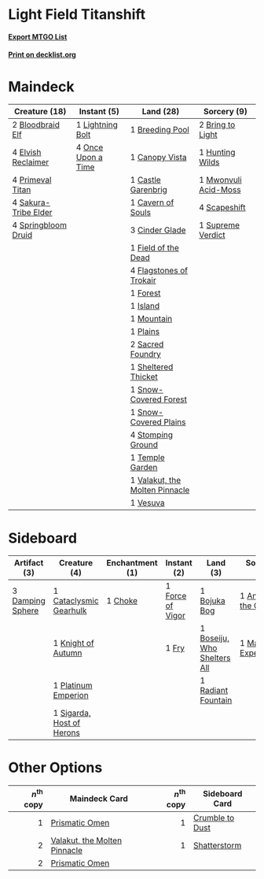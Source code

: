 # Light Field Titanshift

#### [Export MTGO List](../collection/Light%20Field%20Titanshift/Light%20Field%20Titanshift.txt)
#### [Print on decklist.org](http://decklist.org/?deckmain=2%09Bloodbraid%20Elf%0A1%09Breeding%20Pool%0A2%09Bring%20to%20Light%0A1%09Canopy%20Vista%0A1%09Castle%20Garenbrig%0A1%09Cavern%20of%20Souls%0A3%09Cinder%20Glade%0A4%09Elvish%20Reclaimer%0A1%09Field%20of%20the%20Dead%0A4%09Flagstones%20of%20Trokair%0A1%09Forest%0A1%09Hunting%20Wilds%0A1%09Island%0A1%09Lightning%20Bolt%0A1%09Mountain%0A1%09Mwonvuli%20Acid-Moss%0A4%09Once%20Upon%20a%20Time%0A1%09Plains%0A4%09Primeval%20Titan%0A2%09Sacred%20Foundry%0A4%09Sakura-Tribe%20Elder%0A4%09Scapeshift%0A1%09Sheltered%20Thicket%0A1%09Snow-Covered%20Forest%0A1%09Snow-Covered%20Plains%0A4%09Springbloom%20Druid%0A4%09Stomping%20Ground%0A1%09Supreme%20Verdict%0A1%09Temple%20Garden%0A1%09Valakut,%20the%20Molten%20Pinnacle%0A1%09Vesuva&deckside=1%09Anger%20of%20the%20Gods%0A1%09Bojuka%20Bog%0A1%09Boseiju,%20Who%20Shelters%20All%0A1%09Cataclysmic%20Gearhulk%0A1%09Choke%0A3%09Damping%20Sphere%0A1%09Force%20of%20Vigor%0A1%09Fry%0A1%09Knight%20of%20Autumn%0A1%09Madcap%20Experiment%0A1%09Platinum%20Emperion%0A1%09Radiant%20Fountain%0A1%09Sigarda,%20Host%20of%20Herons)
# Maindeck

|                                         Creature (18)                                         |                                         Instant (5)                                         |                                                Land (28)                                                |                                          Sorcery (9)                                          |
|-----------------------------------------------------------------------------------------------|---------------------------------------------------------------------------------------------|---------------------------------------------------------------------------------------------------------|-----------------------------------------------------------------------------------------------|
|2 [Bloodbraid Elf](http://gatherer.wizards.com/Pages/Card/Details.aspx?multiverseid=185053)    |1 [Lightning Bolt](http://gatherer.wizards.com/Pages/Card/Details.aspx?multiverseid=806)     |1 [Breeding Pool](http://gatherer.wizards.com/Pages/Card/Details.aspx?multiverseid=97088)                |2 [Bring to Light](http://gatherer.wizards.com/Pages/Card/Details.aspx?multiverseid=401831)    |
|4 [Elvish Reclaimer](http://gatherer.wizards.com/Pages/Card/Details.aspx?multiverseid=466923)  |4 [Once Upon a Time](http://gatherer.wizards.com/Pages/Card/Details.aspx?multiverseid=473131)|1 [Canopy Vista](http://gatherer.wizards.com/Pages/Card/Details.aspx?multiverseid=401837)                |1 [Hunting Wilds](http://gatherer.wizards.com/Pages/Card/Details.aspx?multiverseid=451107)     |
|4 [Primeval Titan](http://gatherer.wizards.com/Pages/Card/Details.aspx?multiverseid=438749)    |                                                                                             |1 [Castle Garenbrig](http://gatherer.wizards.com/Pages/Card/Details.aspx?multiverseid=473202)            |1 [Mwonvuli Acid-Moss](http://gatherer.wizards.com/Pages/Card/Details.aspx?multiverseid=118888)|
|4 [Sakura-Tribe Elder](http://gatherer.wizards.com/Pages/Card/Details.aspx?multiverseid=220582)|                                                                                             |1 [Cavern of Souls](http://gatherer.wizards.com/Pages/Card/Details.aspx?multiverseid=278058)             |4 [Scapeshift](http://gatherer.wizards.com/Pages/Card/Details.aspx?multiverseid=447337)        |
|4 [Springbloom Druid](http://gatherer.wizards.com/Pages/Card/Details.aspx?multiverseid=464130) |                                                                                             |3 [Cinder Glade](http://gatherer.wizards.com/Pages/Card/Details.aspx?multiverseid=401841)                |1 [Supreme Verdict](http://gatherer.wizards.com/Pages/Card/Details.aspx?multiverseid=438776)   |
|                                                                                               |                                                                                             |1 [Field of the Dead](http://gatherer.wizards.com/Pages/Card/Details.aspx?multiverseid=467001)           |                                                                                               |
|                                                                                               |                                                                                             |4 [Flagstones of Trokair](http://gatherer.wizards.com/Pages/Card/Details.aspx?multiverseid=116733)       |                                                                                               |
|                                                                                               |                                                                                             |1 [Forest](http://gatherer.wizards.com/Pages/Card/Details.aspx?multiverseid=439860)                      |                                                                                               |
|                                                                                               |                                                                                             |1 [Island](http://gatherer.wizards.com/Pages/Card/Details.aspx?multiverseid=439857)                      |                                                                                               |
|                                                                                               |                                                                                             |1 [Mountain](http://gatherer.wizards.com/Pages/Card/Details.aspx?multiverseid=439859)                    |                                                                                               |
|                                                                                               |                                                                                             |1 [Plains](http://gatherer.wizards.com/Pages/Card/Details.aspx?multiverseid=439856)                      |                                                                                               |
|                                                                                               |                                                                                             |2 [Sacred Foundry](http://gatherer.wizards.com/Pages/Card/Details.aspx?multiverseid=405106)              |                                                                                               |
|                                                                                               |                                                                                             |1 [Sheltered Thicket](http://gatherer.wizards.com/Pages/Card/Details.aspx?multiverseid=426950)           |                                                                                               |
|                                                                                               |                                                                                             |1 [Snow-Covered Forest](http://gatherer.wizards.com/Pages/Card/Details.aspx?multiverseid=121192)         |                                                                                               |
|                                                                                               |                                                                                             |1 [Snow-Covered Plains](http://gatherer.wizards.com/Pages/Card/Details.aspx?multiverseid=121267)         |                                                                                               |
|                                                                                               |                                                                                             |4 [Stomping Ground](http://gatherer.wizards.com/Pages/Card/Details.aspx?multiverseid=405110)             |                                                                                               |
|                                                                                               |                                                                                             |1 [Temple Garden](http://gatherer.wizards.com/Pages/Card/Details.aspx?multiverseid=405112)               |                                                                                               |
|                                                                                               |                                                                                             |1 [Valakut, the Molten Pinnacle](http://gatherer.wizards.com/Pages/Card/Details.aspx?multiverseid=190400)|                                                                                               |
|                                                                                               |                                                                                             |1 [Vesuva](http://gatherer.wizards.com/Pages/Card/Details.aspx?multiverseid=113543)                      |                                                                                               |


# Sideboard

|                                       Artifact (3)                                        |                                            Creature (4)                                            |                                 Enchantment (1)                                 |                                        Instant (2)                                        |                                              Land (3)                                               |                                         Sorcery (2)                                          |
|-------------------------------------------------------------------------------------------|----------------------------------------------------------------------------------------------------|---------------------------------------------------------------------------------|-------------------------------------------------------------------------------------------|-----------------------------------------------------------------------------------------------------|----------------------------------------------------------------------------------------------|
|3 [Damping Sphere](http://gatherer.wizards.com/Pages/Card/Details.aspx?multiverseid=443101)|1 [Cataclysmic Gearhulk](http://gatherer.wizards.com/Pages/Card/Details.aspx?multiverseid=417582)   |1 [Choke](http://gatherer.wizards.com/Pages/Card/Details.aspx?multiverseid=45431)|1 [Force of Vigor](http://gatherer.wizards.com/Pages/Card/Details.aspx?multiverseid=464113)|1 [Bojuka Bog](http://gatherer.wizards.com/Pages/Card/Details.aspx?multiverseid=376269)              |1 [Anger of the Gods](http://gatherer.wizards.com/Pages/Card/Details.aspx?multiverseid=438682)|
|                                                                                           |1 [Knight of Autumn](http://gatherer.wizards.com/Pages/Card/Details.aspx?multiverseid=452933)       |                                                                                 |1 [Fry](http://gatherer.wizards.com/Pages/Card/Details.aspx?multiverseid=466894)           |1 [Boseiju, Who Shelters All](http://gatherer.wizards.com/Pages/Card/Details.aspx?multiverseid=75305)|1 [Madcap Experiment](http://gatherer.wizards.com/Pages/Card/Details.aspx?multiverseid=417695)|
|                                                                                           |1 [Platinum Emperion](http://gatherer.wizards.com/Pages/Card/Details.aspx?multiverseid=457134)      |                                                                                 |                                                                                           |1 [Radiant Fountain](http://gatherer.wizards.com/Pages/Card/Details.aspx?multiverseid=438810)        |                                                                                              |
|                                                                                           |1 [Sigarda, Host of Herons](http://gatherer.wizards.com/Pages/Card/Details.aspx?multiverseid=240033)|                                                                                 |                                                                                           |                                                                                                     |                                                                                              |


# Other Options

|*n*<sup>th</sup> copy|                                             Maindeck Card                                             |*n*<sup>th</sup> copy|                                      Sideboard Card                                      |
|--------------------:|-------------------------------------------------------------------------------------------------------|--------------------:|------------------------------------------------------------------------------------------|
|                    1|[Prismatic Omen](http://gatherer.wizards.com/Pages/Card/Details.aspx?multiverseid=151989)              |                    1|[Crumble to Dust](http://gatherer.wizards.com/Pages/Card/Details.aspx?multiverseid=401850)|
|                    2|[Valakut, the Molten Pinnacle](http://gatherer.wizards.com/Pages/Card/Details.aspx?multiverseid=190400)|                    1|[Shatterstorm](http://gatherer.wizards.com/Pages/Card/Details.aspx?multiverseid=130370)   |
|                    2|[Prismatic Omen](http://gatherer.wizards.com/Pages/Card/Details.aspx?multiverseid=151989)              |                     |                                                                                          |

